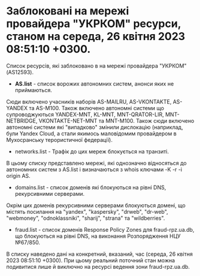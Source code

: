 # Заблоковані на мережі провайдера "УКРКОМ" ресурси, станом на середа, 26 квітня 2023 08:51:10 +0300.
Список ресурсів, які заблоковано в на мережі провайдера "УКРКОМ" (AS12593).

* <b>AS.list</b> - список ворожих автономних систем, анонси яких не приймаються.

Сюди включено учасників наборів AS-MAILRU, AS-VKONTAKTE, AS-YANDEX та
AS-M100. Також включено автономні системи що супроводжуються YANDEX-MNT,
KL-MNT, MNT-QRATOR-LIR, MNT-NETBRIDGE, VKONTAKTE-NET-MNT та MNT-M100.
Також сюди включено автономні системи які "випадково" змінили дислокацію
(наприклад, були Yandex Cloud, а стали якимось маловідомим провайдером в
Мухосранську терористичної федерації).

* networks.list - Трафік до цих мереж блокується на транзиті.

В цьому списку представлено мережі, які однозначно відносяться до
автономних систем з AS.list і визначаються з whois ключами -K -r -i
origin AS. 

* domains.list - список доменів які блокуються на рівні DNS, рекурсивними
серверами. 

Окрім цих доменів рекурсивними серверами блокуються домені, що
містять посилання на "yandex", "kaspersky", "drweb", "dr-web",
"webmoney", "odnoklassniki", "sharij", "strana" та "wildberries".

* fraud.list - список доменів Response Policy Zones для fraud-rpz.ua.db,
що блокуються на рівні DNS, на виконання Розпорядження НЦУ №67/850.

В списку наведено дані на конкретний, вказаний, час (середа, 26 квітня 2023 08:51:10 +0300).
При цьому реальний поточний стан можна подивитися лише й виключно на
ресурсі ведення зони fraud-rpz.ua.db.
